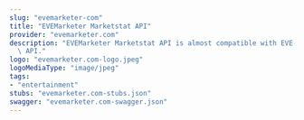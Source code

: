 ```yaml
---
slug: "evemarketer-com"
title: "EVEMarketer Marketstat API"
provider: "evemarketer.com"
description: "EVEMarketer Marketstat API is almost compatible with EVE-Central's Marketstat\
  \ API."
logo: "evemarketer.com-logo.jpeg"
logoMediaType: "image/jpeg"
tags:
- "entertainment"
stubs: "evemarketer.com-stubs.json"
swagger: "evemarketer.com-swagger.json"
---
```

